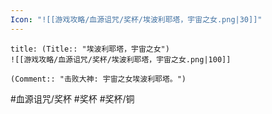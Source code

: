 ```yaml
---
Icon: "![[游戏攻略/血源诅咒/奖杯/埃波利耶塔，宇宙之女.png|30]]"
---
```

```ad-common-bronze-trophy
title: (Title:: "埃波利耶塔，宇宙之女")
![[游戏攻略/血源诅咒/奖杯/埃波利耶塔，宇宙之女.png|100]]

(Comment:: "击败大神: 宇宙之女埃波利耶塔。")
```

#血源诅咒/奖杯 #奖杯 #奖杯/铜
